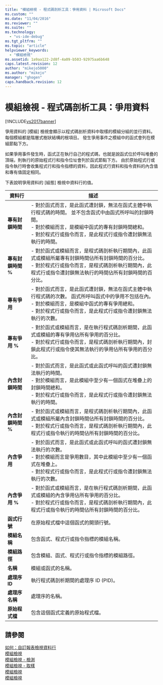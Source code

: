 ```yaml
---
title: "模組檢視 - 程式碼剖析工具：爭用資料 | Microsoft Docs"
ms.custom: ""
ms.date: "11/04/2016"
ms.reviewer: ""
ms.suite: ""
ms.technology: 
  - "vs-ide-debug"
ms.tgt_pltfrm: ""
ms.topic: "article"
helpviewer_keywords: 
  - "模組檢視"
ms.assetid: 1a9aa122-2d8f-4a09-b503-92975aa6b648
caps.latest.revision: 12
author: "mikejo5000"
ms.author: "mikejo"
manager: "ghogen"
caps.handback.revision: 12
---
```

# 模組檢視 - 程式碼剖析工具：爭用資料
[!INCLUDE[vs2017banner](../code-quality/includes/vs2017banner.md)]

爭用資料的 \[模組\] 檢視會顯示以程式碼剖析資料中取樣的模組分組的並行資料。  每個模組都是階層式樹狀結構的根項目。  發生爭用事件之模組中的函式會列在模組節點下方。  
  
 如果爭用事件發生時，函式正在執行自己的程式碼，也就是說函式位於呼叫堆疊的頂端，則執行的原始程式行和指令位址會列於函式節點下方。  由於原始程式行或指令執行時會收集程式行和指令指標的資料，因此程式行資料和指令資料的內含值和專有值固定相同。  
  
 下表說明爭用資料的 \[組態\] 檢視中資料行的值。  
  
|資料行|描述|  
|---------|--------|  
|**專有封鎖時間**|-   對於函式而言，是此函式遭封鎖，無法在函式主體中執行程式碼的時間。  並不包含函式中由函式所呼叫的封鎖時間。<br />-   對於模組而言，是模組中函式的專有封鎖時間總和。<br />-   對於程式行或指令而言，是此程式行或指令遭封鎖無法執行的時間。|  
|**專有封鎖時間 %**|-   對於函式或模組而言，是程式碼剖析執行期間內，此函式或模組所屬專有封鎖時間佔所有封鎖時間的百分比。<br />-   對於程式行或指令而言，是程式碼剖析執行期間內，此程式行或指令遭封鎖無法執行的時間佔所有封鎖時間的百分比。|  
|**專有爭用**|-   對於函式而言，是此函式遭封鎖，無法在函式主體中執行程式碼的次數。  函式所呼叫函式中的爭用不包括在內。<br />-   對於模組而言，是模組中函式的專有爭用總和。<br />-   對於程式行或指令而言，是此程式行或指令遭封鎖無法執行的次數。|  
|**專有爭用 %**|-   對於函式或模組而言，是在執行程式碼剖析期間，此函式或模組的專有爭用佔所有爭用的百分比。<br />-   對於程式行或指令而言，是程式碼剖析執行期間內，封鎖此程式行或指令使其無法執行的爭用佔所有爭用的百分比。|  
|**內含封鎖時間**|-   對於函式而言，是此函式或此函式呼叫的函式遭封鎖無法執行的時間。<br />-   對於模組而言，是此模組中至少有一個函式在堆疊上的封鎖時間總和。<br />-   對於程式行或指令而言，是此程式行或指令遭封鎖無法執行的時間。|  
|**內含封鎖時間 %**|-   對於函式或模組而言，是程式碼剖析執行期間內，此函式或模組所屬內含封鎖時間佔所有封鎖時間的百分比。<br />-   對於程式行或指令而言，是程式碼剖析執行期間內，此程式行或指令執行的時間佔所有封鎖時間的百分比。|  
|**內含爭用**|-   對於函式而言，是此函式或此函式呼叫的函式遭封鎖無法執行的次數。<br />-   對於模組而言是爭用數目，其中此模組中至少有一個函式在堆疊上。<br />-   對於程式行或指令而言，是此程式行或指令遭封鎖無法執行的次數。|  
|**內含爭用 %**|-   對於函式或模組而言，是在執行程式碼剖析期間，此函式或模組的內含爭用佔所有爭用的百分比。<br />-   對於程式行或指令而言，是程式碼剖析執行期間內，此程式行或指令執行的時間佔所有封鎖時間的百分比。|  
|**函式行號**|在原始程式檔中這個函式的開頭行號。|  
|**模組名稱**|包含函式、程式行或指令指標的模組名稱。|  
|**模組路徑**|包含模組、函式、程式行或指令指標的模組路徑。|  
|**名稱**|模組或函式的名稱。|  
|**處理序 ID**|執行程式碼剖析期間的處理序 ID \(PID\)。|  
|**處理序名稱**|處理序的名稱。|  
|**原始程式檔**|包含這個函式定義的原始程式檔。|  
  
## 請參閱  
 [如何：自訂報表檢視資料行](../profiling/how-to-customize-report-view-columns.md)   
 [模組檢視](../profiling/modules-view.md)   
 [模組檢視 \- 檢測](../profiling/modules-view-dotnet-memory-instrumentation-data.md)   
 [模組檢視 \- 取樣](../profiling/modules-view-dotnet-memory-sampling-data.md)   
 [模組檢視](../profiling/modules-view-instrumentation-data.md)   
 [模組檢視](../profiling/modules-view-sampling-data.md)